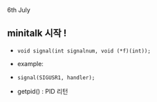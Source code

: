 6th July

## minitalk 시작 !

- `void signal(int signalnum, void (*f)(int));`

- example:

- `signal(SIGUSR1, handler);`

- getpid() : PID 리턴
